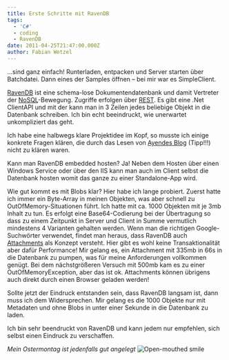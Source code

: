 ```yaml
---
title: Erste Schritte mit RavenDB
tags:
  - 'C#'
  - coding
  - RavenDB
date: 2011-04-25T21:47:00.000Z
author: Fabian Wetzel
---
```


…sind ganz einfach! Runterladen, entpacken und Server starten über Batchdatei. Dann eines der Samples öffnen – bei mir war es SimpleClient.

[RavenDB](http://ravendb.net/) ist eine schema-lose Dokumentendatenbank und damit Vertreter der [NoSQL](http://de.wikipedia.org/wiki/NoSQL_%28Konzept%29)-Bewegung. Zugriffe erfolgen über [REST](http://de.wikipedia.org/wiki/Representational_State_Transfer). Es gibt eine .Net ClientAPI und mit der kann man in 3 Zeilen jedes beliebige Objekt in die Datenbank schreiben. Ich bin echt beeindruckt, wie unerwartet unkompliziert das geht.

Ich habe eine halbwegs klare Projektidee im Kopf, so musste ich einige konkrete Fragen klären, die durch das Lesen von [Ayendes Blog](http://ayende.com/blog/default.aspx) (Tipp!!!) nicht zu klären waren.

Kann man RavenDB embedded hosten? Ja! Neben dem Hosten über einen Windows Service oder über den IIS kann man auch im Client selbst die Datenbank hosten womit das ganze zu einer Standalone-App wird.

Wie gut kommt es mit Blobs klar? Hier habe ich lange probiert. Zuerst hatte ich immer ein Byte-Array in meinen Objekten, was aber schnell zu OutOfMemory-Situationen führt. Ich hatte mit ca. 1000 Objekten mit je 3mb Inhalt zu tun. Es erfolgt eine Base64-Codierung bei der Übertragung so dass zu einem Zeitpunkt in Server und Client in Summe vermutlich mindestens 4 Varianten gehalten werden. Wenn man die richtigen Google-Suchwörter verwendet, findet man heraus, dass RavenDB auch [Attachments](http://groups.google.com/group/ravendb/browse_thread/thread/7b73377adf3e09cd/43deb6f4db4ca9af?lnk=gst&amp;q=Attachments#43deb6f4db4ca9af) als Konzept versteht. Hier gibt es wohl keine Transaktionalität aber dafür Performance! Mir gelang es, ein Attachment mit 335mb in 66s in die Datenbank zu pumpen, was für meine Anforderungen vollkommen genügt. Bei dem nächstgrößeren Versuch mit 500mb kam es zu einer OutOfMemoryException, aber das ist ok. Attachments können übrigens auch direkt durch einen Browser geladen werden!

Sollte jetzt der Eindruck entstanden sein, dass RavenDB langsam ist, dann muss ich dem Widersprechen. Mir gelang es die 1000 Objekte nur mit Metadaten und ohne Blobs in unter einer Sekunde in die Datenbank zu laden.

Ich bin sehr beendruckt von RavenDB und kann jedem nur empfehlen, sich selbst einen Eindruck zu verschaffen.

_Mein Ostermontag ist jedenfalls gut angelegt_ ![Open-mouthed smile](https://az275061.vo.msecnd.net/blogmedia/2011/04/wlEmoticon-openmouthedsmile.png)


